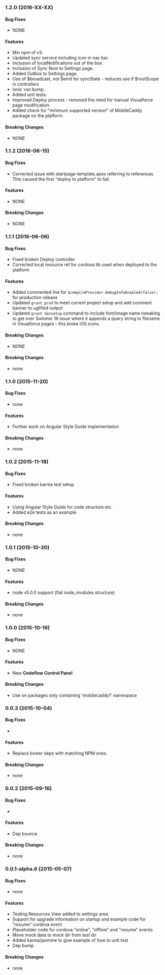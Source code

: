 ### 1.2.0 (2016-XX-XX)


#### Bug Fixes

* NONE

#### Features

* Min npm of v3.
* Updated sync service including icon in nav bar.
* Inclusion of localNotifications out of the box.
* Inclusion of Sync Now to Settings page.
* Added Outbox to Settings page.
* Use of $broadcast, not $emit for syncState - reduces use if $rootScope in controllers
* Ionic vsn bump.
* Added unit tests.
* Improved Deploy process - removed the need for manual Visualforce page modification.
* Added check for "minimum supported version" of MobileCaddy package on the platform.

#### Breaking Changes

* NONE

### 1.1.2 (2016-06-15)


#### Bug Fixes

* Corrected issue with startpage-template.apex referring to references. This caused the first "deploy to platform" to fail.

#### Features

* NONE

#### Breaking Changes

* NONE


### 1.1.1 (2016-06-06)


#### Bug Fixes

* Fixed broken Deploy controller
* Corrected local resource ref for cordova lib used when deployed to the platform

#### Features

* Added commented line for `$compileProvider.debugInfoEnabled(false);` for production release
* Updated `grunt prod` to meet current project setup and add comment banner to uglified output
* Updated `grunt devsetup` command to include font/image name tweaking to get over Summer 16 issue where it appends a query string to filename in Visualforce pages - this broke iOS icons.

#### Breaking Changes

* NONE

#### Breaking Changes

* none


### 1.1.0 (2015-11-20)


#### Bug Fixes

* none

#### Features

* Further work on Angular Style Guide implementation

#### Breaking Changes

* none


### 1.0.2 (2015-11-18)


#### Bug Fixes

* Fixed broken karma test setup

#### Features

* Using Angular Style Guide for code structure etc.
* Added e2e tests as an example

#### Breaking Changes

* none


### 1.0.1 (2015-10-30)


#### Bug Fixes

* NONE

#### Features

* node v5.0.0 support (flat node_modules structure)

#### Breaking Changes

* none


### 1.0.0  (2015-10-16)


#### Bug Fixes

* NONE

#### Features

* New **Codeflow Control Panel**

#### Breaking Changes

* Use on packages only containing 'mobilecaddy1' namespace


### 0.0.3 (2015-10-04)


#### Bug Fixes

*

#### Features

* Replace bower deps with matching NPM ones.

#### Breaking Changes

* none


### 0.0.2 (2015-09-16)


#### Bug Fixes

*

#### Features

* Dep bounce

#### Breaking Changes

* none

### 0.0.1-alpha.6 (2015-05-07)


#### Bug Fixes

* none

#### Features

* Testing Resources View added to settings area.
* Support for upgrade information on startup and example code for "resume" cordova event
* Placeholder code for cordova "online", "offline" and "resume" events
* Move mock data to _mock_ dir from _test_ dir
* Added karma/jasmine to give example of how to unit test
* Dep bump

#### Breaking Changes

* none


